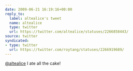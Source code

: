 ```yaml
---
date: 2009-06-21 16:19:16+00:00
reply_to:
  label: altealice's tweet
  name: altealice
  type: twitter
  url: https://twitter.com/altealice/statuses/2266858443/
source: twitter
syndicated:
- type: twitter
  url: https://twitter.com/roytang/statuses/2266919689/
---
```


[@altealice](https://twitter.com/altealice/) I ate all the cake!